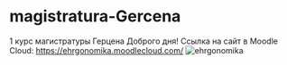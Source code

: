 # magistratura-Gercena
1 курс магистратуры Герцена
Доброго дня!
Ссылка на сайт в Moodle Cloud: https://ehrgonomika.moodlecloud.com/
![ehrgonomika](http://secrets-of-women.ru/wp-content/uploads/2015/06/7-uprajnenii-dlya-schei_.jpg)
